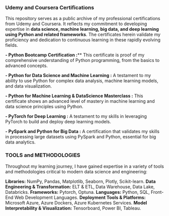 <h3>Udemy and Coursera Certifications</h3>

This repository serves as a public archive of my professional certifications from Udemy and Coursera. It reflects my commitment to developing expertise in **data science, machine learning, big data, and deep learning using Python and related frameworks**. The certificates herein validate my proficiency and dedication to continuous learning in these rapidly evolving fields.

**- Python Bootcamp Certification :**** This certificate is proof of my comprehensive understanding of Python programming, from the basics to advanced concepts.

**- Python for Data Science and Machine Learning :** A testament to my ability to use Python for complex data analysis, machine learning models, and data visualization.
  
**- Python for Machine Learning & DataScience Masterclass :** This certificate shows an advanced level of mastery in machine learning and data science principles using Python.

**- PyTorch for Deep Learning :** A testament to my skills in leveraging PyTorch to build and deploy deep learning models.

**- PySpark and Python for Big Data :** A certification that validates my skills in processing large datasets using PySpark and Python, essential for big data analytics.


<h3>TOOLS and METHODOLOGIES</h3>

Throughout my learning journey, I have gained expertise in a variety of tools and methodologies critical to modern data science and engineering:

**Libraries:** NumPy, Pandas, Matplotlib, Seaborn, Plotly, Scikit-learn.
**Data Engineering & Transformation:** ELT & ETL, Data Warehouse, Data Lake, Databricks.
**Frameworks:** Pytorch, Optuna. 
**Languages:** Python, SQL, Front-End Web Development Languages.
**Deployment Tools & Platforms:** Microsoft Azure, Azure Dockers, Azure Kubernetes Services.
**Model Interpretability & Visualization:** Tensorboard, Power BI, Tableau. 


